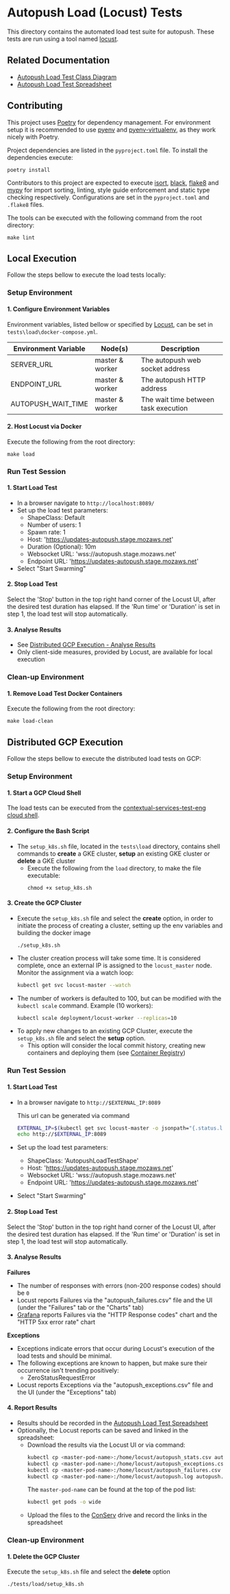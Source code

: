 # Autopush Load (Locust) Tests

This directory contains the automated load test suite for autopush. These tests are run
using a tool named [locust][1].

## Related Documentation

* [Autopush Load Test Class Diagram][2]
* [Autopush Load Test Spreadsheet][3]

## Contributing

This project uses [Poetry][4] for dependency management. For environment setup it is
recommended to use [pyenv][5] and [pyenv-virtualenv][6], as they work nicely with
Poetry.

Project dependencies are listed in the `pyproject.toml` file.
To install the dependencies execute:

```shell
poetry install
```

Contributors to this project are expected to execute [isort][7], [black][8], [flake8][9]
and [mypy][10] for import sorting, linting, style guide enforcement and static type
checking respectively. Configurations are set in the `pyproject.toml` and `.flake8`
files.

The tools can be executed with the following command from the root directory:

```shell
make lint
```

## Local Execution

Follow the steps bellow to execute the load tests locally:

### Setup Environment

#### 1. Configure Environment Variables

Environment variables, listed bellow or specified by [Locust][11], can be set in
`tests\load\docker-compose.yml`.

| Environment Variable | Node(s)         | Description                          |
|----------------------|-----------------|--------------------------------------|
| SERVER_URL           | master & worker | The autopush web socket address      |
| ENDPOINT_URL         | master & worker | The autopush HTTP address            |
| AUTOPUSH_WAIT_TIME   | master & worker | The wait time between task execution |

#### 2. Host Locust via Docker

Execute the following from the root directory:

```shell
make load
```

### Run Test Session

#### 1. Start Load Test

* In a browser navigate to `http://localhost:8089/`
* Set up the load test parameters:
    * ShapeClass: Default
    * Number of users: 1
    * Spawn rate: 1
    * Host: 'https://updates-autopush.stage.mozaws.net'
    * Duration (Optional): 10m
    * Websocket URL: 'wss://autopush.stage.mozaws.net'
    * Endpoint URL: 'https://updates-autopush.stage.mozaws.net'
* Select "Start Swarming"

#### 2. Stop Load Test

Select the 'Stop' button in the top right hand corner of the Locust UI, after the
desired test duration has elapsed. If the 'Run time' or 'Duration' is set in step 1,
the load test will stop automatically.

#### 3. Analyse Results

* See [Distributed GCP Execution - Analyse Results](#3-analyse-results-1)
* Only client-side measures, provided by Locust, are available for local execution

### Clean-up Environment

#### 1. Remove Load Test Docker Containers

Execute the following from the root directory:

```shell
make load-clean
```

## Distributed GCP Execution

Follow the steps bellow to execute the distributed load tests on GCP:

### Setup Environment

#### 1. Start a GCP Cloud Shell

The load tests can be executed from the [contextual-services-test-eng cloud shell][12].

#### 2. Configure the Bash Script

* The `setup_k8s.sh` file, located in the `tests\load` directory, contains
  shell commands to **create** a GKE cluster, **setup** an existing GKE cluster or
  **delete** a GKE cluster
    * Execute the following from the `load` directory, to make the file executable:
      ```shell
      chmod +x setup_k8s.sh
      ```

#### 3. Create the GCP Cluster

* Execute the `setup_k8s.sh` file and select the **create** option, in order to
  initiate the process of creating a cluster, setting up the env variables and
  building the docker image
  ```shell
  ./setup_k8s.sh
  ```
* The cluster creation process will take some time. It is considered complete, once
  an external IP is assigned to the `locust_master` node. Monitor the assignment via
  a watch loop:
  ```bash
  kubectl get svc locust-master --watch
  ```
* The number of workers is defaulted to 100, but can be modified with the
  `kubectl scale` command. Example (10 workers):
  ```bash
  kubectl scale deployment/locust-worker --replicas=10
  ```
* To apply new changes to an existing GCP Cluster, execute the `setup_k8s.sh` file and
  select the **setup** option.
    * This option will consider the local commit history, creating new containers and
      deploying them (see [Container Registry][13])

### Run Test Session

#### 1. Start Load Test

* In a browser navigate to `http://$EXTERNAL_IP:8089`

  This url can be generated via command
  ```bash
  EXTERNAL_IP=$(kubectl get svc locust-master -o jsonpath="{.status.loadBalancer.ingress[0].ip}")
  echo http://$EXTERNAL_IP:8089
  ```

* Set up the load test parameters:
    * ShapeClass: 'AutopushLoadTestShape'
    * Host: 'https://updates-autopush.stage.mozaws.net'
    * Websocket URL: 'wss://autopush.stage.mozaws.net'
    * Endpoint URL: 'https://updates-autopush.stage.mozaws.net'
* Select "Start Swarming"

#### 2. Stop Load Test

Select the 'Stop' button in the top right hand corner of the Locust UI, after the
desired test duration has elapsed. If the 'Run time' or 'Duration' is set in step 1,
the load test will stop automatically.

#### 3. Analyse Results

**Failures**

* The number of responses with errors (non-200 response codes) should be `0`
* Locust reports Failures via the "autopush_failures.csv" file and the UI
  (under the "Failures" tab or the "Charts" tab)
* [Grafana][14] reports Failures via the "HTTP Response codes" chart and the
  "HTTP 5xx error rate" chart

**Exceptions**

* Exceptions indicate errors that occur during Locust's execution of the load tests and
  should be minimal.
* The following exceptions are known to happen, but make sure their occurrence isn't 
  trending positively:
    * ZeroStatusRequestError
* Locust reports Exceptions via the "autopush_exceptions.csv" file and the UI
  (under the "Exceptions" tab)

#### 4. Report Results

* Results should be recorded in the [Autopush Load Test Spreadsheet][3]
* Optionally, the Locust reports can be saved and linked in the spreadsheet:
    * Download the results via the Locust UI or via command:
        ```bash
        kubectl cp <master-pod-name>:/home/locust/autopush_stats.csv autopush_stats.csv
        kubectl cp <master-pod-name>:/home/locust/autopush_exceptions.csv autopush_exceptions.csv
        kubectl cp <master-pod-name>:/home/locust/autopush_failures.csv autopush_failures.csv
        kubectl cp <master-pod-name>:/home/locust/autopush.log autopush.log
        ```
      The `master-pod-name` can be found at the top of the pod list:
        ```bash 
        kubectl get pods -o wide
        ```
    * Upload the files to the [ConServ][15] drive and record the links in the
      spreadsheet

### Clean-up Environment

#### 1. Delete the GCP Cluster

Execute the `setup_k8s.sh` file and select the **delete** option

```shell
./tests/load/setup_k8s.sh
```

[1]: https://locust.io/
[2]: https://miro.com/app/board/uXjVMx-kx9Q=/
[3]: https://docs.google.com/spreadsheets/d/1-nF8zR98IiLZlwP0ISwOB8cWRs74tJGM1PpgDSWdayE/edit#gid=0
[4]: https://python-poetry.org/docs/#installation
[5]: https://github.com/pyenv/pyenv#installation
[6]: https://github.com/pyenv/pyenv-virtualenv#installation
[7]: https://pycqa.github.io/isort/
[8]: https://black.readthedocs.io/en/stable/
[9]: https://flake8.pycqa.org/en/latest/
[10]: https://mypy-lang.org/
[11]: https://docs.locust.io/en/stable/configuration.html#environment-variables
[12]: https://console.cloud.google.com/home/dashboard?q=search&referrer=search&project=spheric-keel-331521&cloudshell=false
[13]: https://console.cloud.google.com/compute/instances?project=spheric-keel-331521
[14]: https://earthangel-b40313e5.influxcloud.net/d/do4mmwcVz/autopush-gcp?orgId=1&refresh=1m
[15]: https://drive.google.com/drive/folders/13a-9DZXmeoJw4sLlo56tLwtnRXoKauHO
